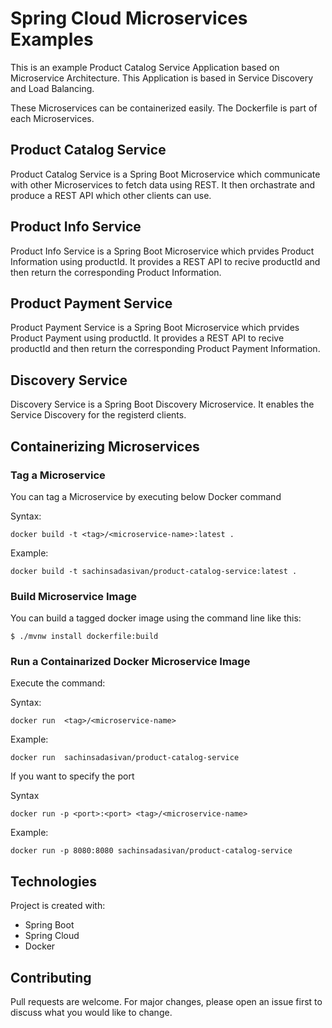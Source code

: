 # Spring Cloud Microservices Examples

This is an example Product Catalog Service Application based on Microservice Architecture. This Application is based in Service Discovery and Load Balancing.

These Microservices can be containerized easily. The Dockerfile is part of each Microservices.

## Product Catalog Service

Product Catalog Service is a Spring Boot Microservice which communicate with other Microservices to fetch data using REST.
It then orchastrate and produce a REST API which other clients can use.

## Product Info Service

Product Info Service is a Spring Boot Microservice which prvides Product Information using productId. It provides a REST API to recive productId and then return the corresponding Product Information.

## Product Payment Service

Product Payment Service is a Spring Boot Microservice which prvides Product Payment using productId. It provides a REST API to recive productId and then return the corresponding Product Payment Information.

## Discovery Service

Discovery Service is a Spring Boot Discovery Microservice. It enables the Service Discovery for the registerd clients.

## Containerizing Microservices

### Tag a Microservice
You can tag a Microservice by executing below Docker command

Syntax:
```
docker build -t <tag>/<microservice-name>:latest .
```
Example:

```
docker build -t sachinsadasivan/product-catalog-service:latest .

```

### Build Microservice Image
You can build a tagged docker image using the command line like this:
```
$ ./mvnw install dockerfile:build
```

### Run a Containarized Docker Microservice Image

Execute the command:

Syntax:
```
docker run  <tag>/<microservice-name>
```
Example:
```
docker run  sachinsadasivan/product-catalog-service
```

If you want to specify the port

Syntax
```
docker run -p <port>:<port> <tag>/<microservice-name>
```

Example:
```
docker run -p 8080:8080 sachinsadasivan/product-catalog-service
```

## Technologies
Project is created with:
* Spring Boot
* Spring Cloud
* Docker

## Contributing
Pull requests are welcome. For major changes, please open an issue first to discuss what you would like to change.
